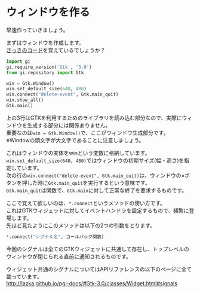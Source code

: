# ウィンドウを作る

早速作っていきましょう。

まずはウィンドウを作成します。  
[さっきのコード](BeforeDIY.md)を覚えているでしょうか？

```python
import gi
gi.require_version('Gtk', '3.0')
from gi.repository import Gtk

win = Gtk.Window()
win.set_default_size(640, 480)
win.connect("delete-event", Gtk.main_quit)
win.show_all()
Gtk.main()
```

上の3行はGTKを利用するためのライブラリを読み込む部分なので、実際にウィンドウを生成する部分には関係ありません。  
重要なのは`win = Gtk.Window()`で、ここがウィンドウ生成部分です。  
※Windowの頭文字が大文字であることに注意しましょう。

これはウィンドウの実体をwinという変数に格納しています。
`win.set_default_size(640, 480)`ではウィンドウの初期サイズ(幅・高さ)を指定しています。  
次の行の`win.connect("delete-event", Gtk.main_quit)`は、ウィンドウの×ボタンを押した時に`Gtk.main_quit`を実行するという意味です。  
`Gtk.main_quit`は関数で、`Gtk.main`に対して正常な終了を要求するものです。

ここで覚えて欲しいのは、`*.connect`というメソッドの使い方です。  
これはGTKウィジェットに対してイベントハンドラを設定するもので、頻繁に登場します。  
先ほど見たようにこのメソッドは以下の2つの引数をとります。

```python
*.connect("シグナル名", コールバック関数)
```

今回のシグナルは全てのGTKウィジェットに共通して存在し、トップレベルのウィンドウが閉じられる直前に通知されるものです。  

ウィジェット共通のシグナルについてはAPIリファレンスの以下のページに全て載っています。  
http://lazka.github.io/pgi-docs/#Gtk-3.0/classes/Widget.html#signals